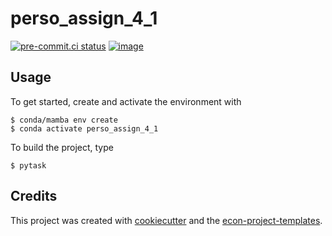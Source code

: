 # perso_assign_4_1


[![pre-commit.ci status](https://results.pre-commit.ci/badge/github/natparit/perso_assign_4_1/main.svg)](https://results.pre-commit.ci/latest/github/natparit/perso_assign_4_1/main)
[![image](https://img.shields.io/badge/code%20style-black-000000.svg)](https://github.com/psf/black)

## Usage

To get started, create and activate the environment with

```console
$ conda/mamba env create
$ conda activate perso_assign_4_1
```

To build the project, type

```console
$ pytask
```

## Credits

This project was created with [cookiecutter](https://github.com/audreyr/cookiecutter)
and the
[econ-project-templates](https://github.com/OpenSourceEconomics/econ-project-templates).
